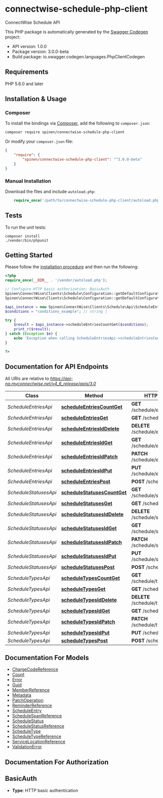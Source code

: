 # connectwise-schedule-php-client
ConnectWise Schedule API

This PHP package is automatically generated by the [Swagger Codegen](https://github.com/swagger-api/swagger-codegen) project:

- API version: 1.0.0
- Package version: 3.0.0-beta
- Build package: io.swagger.codegen.languages.PhpClientCodegen

## Requirements

PHP 5.6.0 and later

## Installation & Usage
### Composer

To install the bindings via [Composer](http://getcomposer.org/), add the following to `composer.json`:

```bash
composer require spinen/connectwise-schedule-php-client
```

Or modify your `composer.json` file:

```json
{
    "require": {
        "spinen/connectwise-schedule-php-client": "^3.0.0-beta"
    }
}
```

### Manual Installation

Download the files and include `autoload.php`:

```php
    require_once('/path/to/connectwise-schedule-php-client/autoload.php');
```

## Tests

To run the unit tests:

```
composer install
./vendor/bin/phpunit
```

## Getting Started

Please follow the [installation procedure](#installation--usage) and then run the following:

```php
<?php
require_once(__DIR__ . '/vendor/autoload.php');

// Configure HTTP basic authorization: BasicAuth
Spinen\ConnectWise\Clients\Schedule\Configuration::getDefaultConfiguration()->setUsername('YOUR_USERNAME');
Spinen\ConnectWise\Clients\Schedule\Configuration::getDefaultConfiguration()->setPassword('YOUR_PASSWORD');

$api_instance = new Spinen\ConnectWise\Clients\Schedule\Api\ScheduleEntriesApi();
$conditions = "conditions_example"; // string | 

try {
    $result = $api_instance->scheduleEntriesCountGet($conditions);
    print_r($result);
} catch (Exception $e) {
    echo 'Exception when calling ScheduleEntriesApi->scheduleEntriesCountGet: ', $e->getMessage(), PHP_EOL;
}

?>
```

## Documentation for API Endpoints

All URIs are relative to *https://api-na.myconnectwise.net/v4_6_release/apis/3.0*

Class | Method | HTTP request | Description
------------ | ------------- | ------------- | -------------
*ScheduleEntriesApi* | [**scheduleEntriesCountGet**](docs/Api/ScheduleEntriesApi.md#scheduleentriescountget) | **GET** /schedule/entries/count | 
*ScheduleEntriesApi* | [**scheduleEntriesGet**](docs/Api/ScheduleEntriesApi.md#scheduleentriesget) | **GET** /schedule/entries | 
*ScheduleEntriesApi* | [**scheduleEntriesIdDelete**](docs/Api/ScheduleEntriesApi.md#scheduleentriesiddelete) | **DELETE** /schedule/entries/{id} | 
*ScheduleEntriesApi* | [**scheduleEntriesIdGet**](docs/Api/ScheduleEntriesApi.md#scheduleentriesidget) | **GET** /schedule/entries/{id} | 
*ScheduleEntriesApi* | [**scheduleEntriesIdPatch**](docs/Api/ScheduleEntriesApi.md#scheduleentriesidpatch) | **PATCH** /schedule/entries/{id} | 
*ScheduleEntriesApi* | [**scheduleEntriesIdPut**](docs/Api/ScheduleEntriesApi.md#scheduleentriesidput) | **PUT** /schedule/entries/{id} | 
*ScheduleEntriesApi* | [**scheduleEntriesPost**](docs/Api/ScheduleEntriesApi.md#scheduleentriespost) | **POST** /schedule/entries | 
*ScheduleStatusesApi* | [**scheduleStatusesCountGet**](docs/Api/ScheduleStatusesApi.md#schedulestatusescountget) | **GET** /schedule/statuses/count | 
*ScheduleStatusesApi* | [**scheduleStatusesGet**](docs/Api/ScheduleStatusesApi.md#schedulestatusesget) | **GET** /schedule/statuses | 
*ScheduleStatusesApi* | [**scheduleStatusesIdDelete**](docs/Api/ScheduleStatusesApi.md#schedulestatusesiddelete) | **DELETE** /schedule/statuses/{id} | 
*ScheduleStatusesApi* | [**scheduleStatusesIdGet**](docs/Api/ScheduleStatusesApi.md#schedulestatusesidget) | **GET** /schedule/statuses/{id} | 
*ScheduleStatusesApi* | [**scheduleStatusesIdPatch**](docs/Api/ScheduleStatusesApi.md#schedulestatusesidpatch) | **PATCH** /schedule/statuses/{id} | 
*ScheduleStatusesApi* | [**scheduleStatusesIdPut**](docs/Api/ScheduleStatusesApi.md#schedulestatusesidput) | **PUT** /schedule/statuses/{id} | 
*ScheduleStatusesApi* | [**scheduleStatusesPost**](docs/Api/ScheduleStatusesApi.md#schedulestatusespost) | **POST** /schedule/statuses | 
*ScheduleTypesApi* | [**scheduleTypesCountGet**](docs/Api/ScheduleTypesApi.md#scheduletypescountget) | **GET** /schedule/types/count | 
*ScheduleTypesApi* | [**scheduleTypesGet**](docs/Api/ScheduleTypesApi.md#scheduletypesget) | **GET** /schedule/types | 
*ScheduleTypesApi* | [**scheduleTypesIdDelete**](docs/Api/ScheduleTypesApi.md#scheduletypesiddelete) | **DELETE** /schedule/types/{id} | 
*ScheduleTypesApi* | [**scheduleTypesIdGet**](docs/Api/ScheduleTypesApi.md#scheduletypesidget) | **GET** /schedule/types/{id} | 
*ScheduleTypesApi* | [**scheduleTypesIdPatch**](docs/Api/ScheduleTypesApi.md#scheduletypesidpatch) | **PATCH** /schedule/types/{id} | 
*ScheduleTypesApi* | [**scheduleTypesIdPut**](docs/Api/ScheduleTypesApi.md#scheduletypesidput) | **PUT** /schedule/types/{id} | 
*ScheduleTypesApi* | [**scheduleTypesPost**](docs/Api/ScheduleTypesApi.md#scheduletypespost) | **POST** /schedule/types | 


## Documentation For Models

 - [ChargeCodeReference](docs/Model/ChargeCodeReference.md)
 - [Count](docs/Model/Count.md)
 - [Error](docs/Model/Error.md)
 - [Guid](docs/Model/Guid.md)
 - [MemberReference](docs/Model/MemberReference.md)
 - [Metadata](docs/Model/Metadata.md)
 - [PatchOperation](docs/Model/PatchOperation.md)
 - [ReminderReference](docs/Model/ReminderReference.md)
 - [ScheduleEntry](docs/Model/ScheduleEntry.md)
 - [ScheduleSpanReference](docs/Model/ScheduleSpanReference.md)
 - [ScheduleStatus](docs/Model/ScheduleStatus.md)
 - [ScheduleStatusReference](docs/Model/ScheduleStatusReference.md)
 - [ScheduleType](docs/Model/ScheduleType.md)
 - [ScheduleTypeReference](docs/Model/ScheduleTypeReference.md)
 - [ServiceLocationReference](docs/Model/ServiceLocationReference.md)
 - [ValidationError](docs/Model/ValidationError.md)


## Documentation For Authorization


## BasicAuth

- **Type**: HTTP basic authentication

